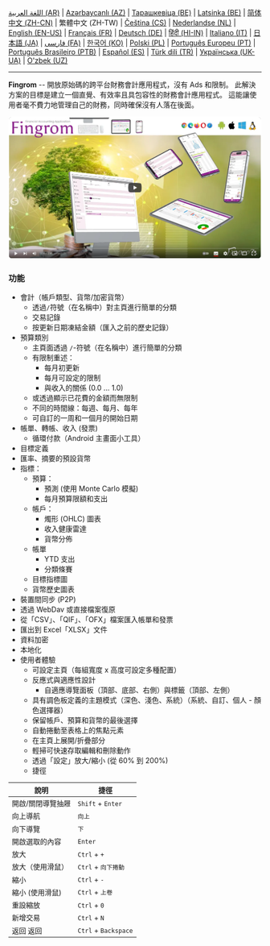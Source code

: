[اللغة العربية (AR)](./about_ar.md) |
[Azərbaycanlı (AZ)](./about_az.md) |
[Тарашкевіца (BE)](./about_be.md) |
[Latsinka (BE)](./about_be_EU.md) |
[简体中文 (ZH-CN)](./about_zh.md) |
繁體中文 (ZH-TW) |
[Čeština (CS)](./about_cs.md) |
[Nederlandse (NL)](./about_nl.md) |
[English (EN-US)](./about_en.md) |
[Français (FR)](./about_fr.md) |
[Deutsch (DE)](./about_de.md) |
[हिंदी (HI-IN)](./about_hi.md) |
[Italiano (IT)](./about_it.md) |
[日本語 (JA)](./about_ja.md) |
[فارسی (FA)](./about_fa.md) |
[한국어 (KO)](./about_ko.md) |
[Polski (PL)](./about_pl.md) |
[Português Europeu (PT)](./about_pt.md) |
[Português Brasileiro (PTB)](./about_pt_BR.md) |
[Español (ES)](./about_es.md) |
[Türk dili (TR)](./about_tr.md) |
[Українська (UK-UA)](./about_uk.md) |
[O'zbek (UZ)](./about_uz.md)

---

**Fingrom** -- 開放原始碼的跨平台財務會計應用程式，沒有 Ads 和限制。
此解決方案的目標是建立一個直覺、有效率且具包容性的財務會計應用程式。
這能讓使用者毫不費力地管理自己的財務，同時確保沒有人落在後面。

[![觀看影片](../images/presentation_en.png)](https://youtu.be/sNTbpILLsOw)

### 功能
- 會計（帳戶類型、貨幣/加密貨幣）
  - 透過`/`符號（在名稱中）對主頁進行簡單的分類
  - 交易記錄
  - 按更新日期凍結金額（匯入之前的歷史記錄）
- 預算類別
  - 主頁面透過 `/`-符號（在名稱中）進行簡單的分類
  - 有限制重述：
    - 每月初更新
    - 每月可設定的限制
    - 與收入的關係 (0.0 ... 1.0)
  - 或透過顯示已花費的金額而無限制
  - 不同的時間線：每週、每月、每年
  - 可自訂的一周和一個月的開始日期
- 帳單、轉帳、收入 (發票)
  - 循環付款（Android 主畫面小工具）
- 目標定義
- 匯率、摘要的預設貨幣
- 指標： 
  - 預算：
    - 預測 (使用 Monte Carlo 模擬)
    - 每月預算限額和支出
  - 帳戶：
    - 燭形 (OHLC) 圖表
    - 收入健康雷達
    - 貨幣分佈
  - 帳單
    - YTD 支出
    - 分類條賽
  - 目標指標圖
  - 貨幣歷史圖表
- 裝置間同步 (P2P) 
- 透過 WebDav 或直接檔案復原
- 從「CSV」、「QIF」、「OFX」檔案匯入帳單和發票
- 匯出到 Excel「XLSX」文件
- 資料加密
- 本地化
- 使用者體驗
  - 可設定主頁（每組寬度 x 高度可設定多種配置）
  - 反應式與適應性設計
    - 自適應導覽面板（頂部、底部、右側）與標籤（頂部、左側）
  - 具有調色板定義的主題模式（深色、淺色、系統）（系統、自訂、個人 - 顏色選擇器）
  - 保留帳戶、預算和貨幣的最後選擇
  - 自動捲動至表格上的焦點元素
  - 在主頁上展開/折疊部分
  - 輕掃可快速存取編輯和刪除動作
  - 透過「設定」放大/縮小 (從 60% 到 200%)
  - 捷徑

| 說明                         | 捷徑                       |
| ---------------------------- | ------------------------- |
| 開啟/關閉導覽抽屜             | `Shift` + `Enter`         |
| 向上導航                      | `向上`                    |
| 向下導覽                      | `下`                      |
| 開啟選取的內容                | `Enter`                   |
| 放大                          | `Ctrl` + `+`              |
| 放大（使用滑鼠）              | `Ctrl` + `向下捲動`         |
| 縮小                          | `Ctrl` + `-`              |
| 縮小 (使用滑鼠)               | `Ctrl` + `上卷`            |
| 重設縮放                      | `Ctrl` + `0`               |
| 新增交易                      | `Ctrl` + `N`               |
| 返回 返回                     | `Ctrl` + `Backspace`       |
<!--
| 編輯選取的項目                | `Ctrl` + `E`               |
| 刪除選取的項目                | `Ctrl` + `D`               |
-->

